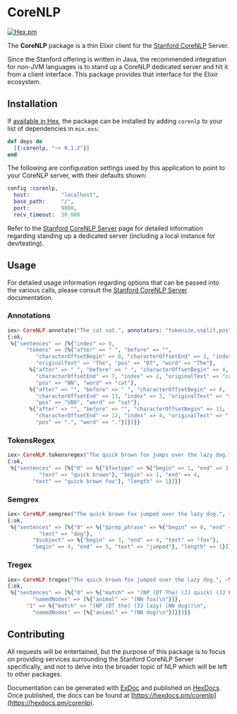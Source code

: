 # CoreNLP

[![Hex.pm](https://img.shields.io/hexpm/v/corenlp.svg)](https://hex.pm/packages/corenlp)

The **CoreNLP** package is a thin Elixir client for the [Stanford CoreNLP](http://stanfordnlp.github.io/CoreNLP/index.html) Server.

Since the Stanford offering is written in Java, the recommended integration for non-JVM languages is to stand up a 
CoreNLP dedicated server and hit it from a client interface.  This package provides that interface for the Elixir 
ecosystem.

## Installation

If [available in Hex](https://hex.pm/packages/corenlp), the package can be installed
by adding `corenlp` to your list of dependencies in `mix.exs`:

```elixir
def deps do
  [{:corenlp, "~> 0.1.2"}]
end
```

The following are configuration settings used by this application to point to your CoreNLP server, with their defaults shown:

```elixir
config :corenlp,
  host:          "localhost",
  base_path:     "/",
  port:          9000,
  recv_timeout:  30_000
```

Refer to the [Stanford CoreNLP Server](http://stanfordnlp.github.io/CoreNLP/corenlp-server.html) page for detailed 
information regarding standing up a dedicated server (including a local instance for dev/testing).

## Usage

For detailed usage information regarding options that can be passed into the various calls, please consult the 
[Stanford CoreNLP Server](http://stanfordnlp.github.io/CoreNLP/corenlp-server.html) documentation.

### Annotations

```elixir
iex> CoreNLP.annotate("The cat sat.", annotators: "tokenize,ssplit,pos")
{:ok,
 %{"sentences" => [%{"index" => 0,
      "tokens" => [%{"after" => " ", "before" => "",
         "characterOffsetBegin" => 0, "characterOffsetEnd" => 3, "index" => 1,
         "originalText" => "The", "pos" => "DT", "word" => "The"},
       %{"after" => " ", "before" => " ", "characterOffsetBegin" => 4,
         "characterOffsetEnd" => 7, "index" => 2, "originalText" => "cat",
         "pos" => "NN", "word" => "cat"},
       %{"after" => "", "before" => " ", "characterOffsetBegin" => 8,
         "characterOffsetEnd" => 11, "index" => 3, "originalText" => "sat",
         "pos" => "VBD", "word" => "sat"},
       %{"after" => "", "before" => "", "characterOffsetBegin" => 11,
         "characterOffsetEnd" => 12, "index" => 4, "originalText" => ".",
         "pos" => ".", "word" => "."}]}]}}
```

### TokensRegex

```elixir
iex> CoreNLP.tokensregex("The quick brown fox jumps over the lazy dog.", ~S/(?$foxtype [{pos:JJ}]+ ) fox/)
{:ok,
 %{"sentences" => [%{"0" => %{"$foxtype" => %{"begin" => 1, "end" => 3,
          "text" => "quick brown"}, "begin" => 1, "end" => 4,
        "text" => "quick brown fox"}, "length" => 1}]}}
```

### Semgrex

```elixir
iex> CoreNLP.semgrex("The quick brown fox jumped over the lazy dog.", ~S|{pos:/VB.*/} >nsubj {}=subject >/nmod:.*/ {}=prep_phrase|)
{:ok,
 %{"sentences" => [%{"0" => %{"$prep_phrase" => %{"begin" => 8, "end" => 9,
          "text" => "dog"},
        "$subject" => %{"begin" => 3, "end" => 4, "text" => "fox"},
        "begin" => 4, "end" => 5, "text" => "jumped"}, "length" => 1}]}}
```

### Tregex

```elixir
iex> CoreNLP.tregex("The quick brown fox jumped over the lazy dog.", ~S|NP < NN=animal|)
{:ok,
 %{"sentences" => [%{"0" => %{"match" => "(NP (DT The) (JJ quick) (JJ brown) (NN fox))\n",
        "namedNodes" => [%{"animal" => "(NN fox)\n"}]},
      "1" => %{"match" => "(NP (DT the) (JJ lazy) (NN dog))\n",
        "namedNodes" => [%{"animal" => "(NN dog)\n"}]}}]}}
```

## Contributing

All requests will be entertained, but the purpose of this package is to focus on providing services surrounding the 
Stanford CoreNLP Server specifically, and not to delve into the broader topic of NLP which will be left to other packages.

Documentation can be generated with [ExDoc](https://github.com/elixir-lang/ex_doc)
and published on [HexDocs](https://hexdocs.pm). Once published, the docs can
be found at [https://hexdocs.pm/corenlp](https://hexdocs.pm/corenlp).

